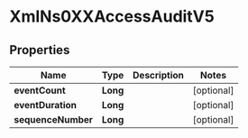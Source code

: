 
# XmlNs0XXAccessAuditV5

## Properties
Name | Type | Description | Notes
------------ | ------------- | ------------- | -------------
**eventCount** | **Long** |  |  [optional]
**eventDuration** | **Long** |  |  [optional]
**sequenceNumber** | **Long** |  |  [optional]



